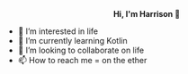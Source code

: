 <div align="center"><b>Hi, I'm Harrison 👋</b></div>

- 👀 I’m interested in life
- 🌱 I’m currently learning Kotlin
- 💞️ I’m looking to collaborate on life
- 📫 How to reach me = on the ether

<!---
hao441/hao441 is a ✨ special ✨ repository because its `README.md` (this file) appears on your GitHub profile.
You can click the Preview link to take a look at your changes.
--->
